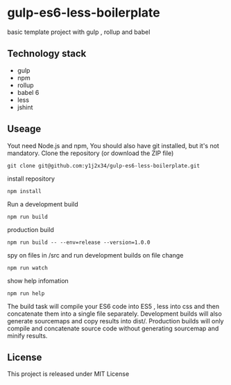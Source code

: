 # gulp-es6-less-boilerplate

basic template project with gulp , rollup and babel

## Technology stack

- gulp
- npm
- rollup
- babel 6
- less
- jshint

<!-- 
- Jasmine
- Karma
 -->

<!--
## Features

✔ modularize gulp tasks

✔ Example: counter example dependence on flux

✔ rollup + babel

✔ production and development builds
-->

## Useage

Yout need Node.js and npm, You should also have git installed, but it's not mandatory.
Clone the repository (or download the ZIP file)

```shell
git clone git@github.com:y1j2x34/gulp-es6-less-boilerplate.git
```

install repository

```shell
npm install
```

Run a development build

```shell
npm run build
```

production build

```shell
npm run build -- --env=release --version=1.0.0
```

spy on files in /src and run development builds on file change

```shell
npm run watch
```

show help infomation

```shell
npm run help
```

The build task will compile your ES6 code into ES5 , less into css and then concatenate them into a single file separately. 
Development builds will also generate sourcemaps and copy results into dist/.
Production builds will only compile and concatenate source code without generating sourcemap and minify results.

## License

This project is released under MIT License
